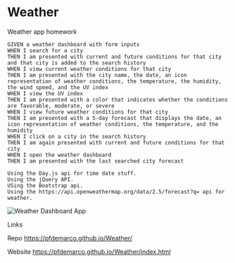 # Weather
Weather app homework

    GIVEN a weather dashboard with form inputs
    WHEN I search for a city
    THEN I am presented with current and future conditions for that city and that city is added to the search history
    WHEN I view current weather conditions for that city
    THEN I am presented with the city name, the date, an icon representation of weather conditions, the temperature, the humidity, the wind speed, and the UV index
    WHEN I view the UV index
    THEN I am presented with a color that indicates whether the conditions are favorable, moderate, or severe
    WHEN I view future weather conditions for that city
    THEN I am presented with a 5-day forecast that displays the date, an icon representation of weather conditions, the temperature, and the humidity
    WHEN I click on a city in the search history
    THEN I am again presented with current and future conditions for that city
    WHEN I open the weather dashboard
    THEN I am presented with the last searched city forecast

    Using the Day.js api for time date stuff.
    Using the jQuery API.
    USing the Bootstrap api.
    Using the https://api.openweathermap.org/data/2.5/forecast?q= api for weather.

![Weather Dashboard App]('WeatherHW_PFD.jpg')

Links

Repo
https://pfdemarco.github.io/Weather/


Website
https://pfdemarco.github.io/Weather/index.html
